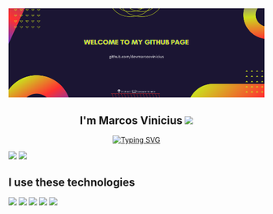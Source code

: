 <img src="https://github.com/devmarcosvinicius/devmarcosvinicius/blob/main/Welcome%20Banner.png">
<h2 align="center">I'm Marcos Vinicius <img src="https://media.giphy.com/media/hvRJCLFzcasrR4ia7z/giphy.gif" width="35"></h2>
<p align="center">
  <a href="https://git.io/typing-svg"><img src="https://readme-typing-svg.herokuapp.com?font=Fira+Code&duration=3800&pause=700&width=435&center=true&lines=Welcome;I'm+a+Computer+Science+Student" alt="Typing SVG" /></a>
</p>

<div align="left">
  <img height="180em" src="https://github-readme-stats.vercel.app/api?username=devmarcosvinicius&show_icons=true&theme=gruvbox"> <img height="180em" src="https://github-readme-stats.vercel.app/api/top-langs/?username=devmarcosvinicius&layout=compact&theme=gruvbox">
</div>

<h2 align="left">I use these technologies</h2>
<p align="left">
  <div align="left">
    <img src="https://img.shields.io/badge/-HTML-c58545?style=for-the-badge&logo=html5&logoColor=c58545&labelColor=282828">
    <img src="https://img.shields.io/badge/-CSS-d1a01f?style=for-the-badge&logo=css3&logoColor=d1a01f&labelColor=282828">
    <img src="https://img.shields.io/badge/-Python-98b982?style=for-the-badge&logo=python&logoColor=98b982&labelColor=282828">
    <img src="https://img.shields.io/badge/Java-ED8B00?style=for-the-badge&logo=java&logoColor=white">
    <img src="https://img.shields.io/badge/MySQL-00000F?style=for-the-badge&logo=mysql&logoColor=white">
  </div>
</p>
